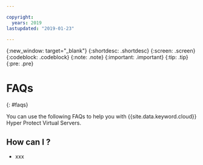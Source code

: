 ```yaml
---

copyright:
  years: 2019
lastupdated: "2019-01-23"

---
```


{:new_window: target="_blank"}
{:shortdesc: .shortdesc}
{:screen: .screen}
{:codeblock: .codeblock}
{:note: .note}
{:important: .important}
{:tip: .tip}
{:pre: .pre}

# FAQs
{: #faqs}

You can use the following FAQs to help you with {{site.data.keyword.cloud}} Hyper Protect Virtual Servers.

## How can I ?

* xxx
 
